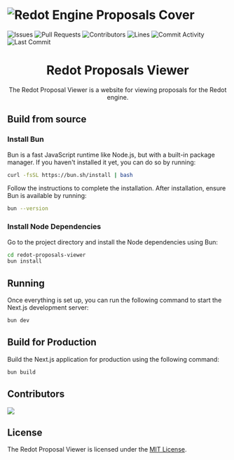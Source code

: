 # ![Redot Engine Proposals Cover](/.github/assets/cover.png)

![Issues](https://img.shields.io/github/issues-raw/Redot-Engine/redot-proposals-viewer?color=FFA726&label=issues&style=for-the-badge)
![Pull Requests](https://img.shields.io/github/issues-pr-raw/Redot-Engine/redot-proposals-viewer?color=FFA726&label=PRs&style=for-the-badge)
![Contributors](https://img.shields.io/github/contributors/Redot-Engine/redot-proposals-viewer?color=FFA726&label=contributors&style=for-the-badge)
![Lines](https://img.shields.io/endpoint?url=https://ghloc.vercel.app/api/Redot-Engine/redot-proposals-viewer/badge?style=flat&logoColor=white&color=FFA726&style=for-the-badge)
![Commit Activity](https://img.shields.io/github/commit-activity/m/Redot-Engine/redot-proposals-viewer?color=FFA726&label=commits&style=for-the-badge)
![Last Commit](https://img.shields.io/github/last-commit/Redot-Engine/redot-proposals-viewer?color=FFA726&label=last%20commit&style=for-the-badge)

<div align="center">

<h1 align="center">Redot Proposals Viewer</h1>

The Redot Proposal Viewer is a website for viewing proposals for the Redot engine.

</div>

## Build from source

### Install Bun

Bun is a fast JavaScript runtime like Node.js, but with a built-in package manager. If you haven't installed it yet, you can do so by running:

```bash
curl -fsSL https://bun.sh/install | bash
```

Follow the instructions to complete the installation. After installation, ensure Bun is available by running:

```bash
bun --version
```

### Install Node Dependencies

Go to the project directory and install the Node dependencies using Bun:

```bash
cd redot-proposals-viewer
bun install
```

## Running

Once everything is set up, you can run the following command to start the Next.js development server:

```bash
bun dev
```

## Build for Production

Build the Next.js application for production using the following command:

```bash
bun build
```

## Contributors

<a href="https://github.com/Redot-Engine/redot-proposals-viewer/graphs/contributors">
  <img src="https://contrib.rocks/image?repo=Redot-Engine/redot-proposals-viewer" />
</a>

## License

The Redot Proposal Viewer is licensed under the [MIT License](LICENSE).
